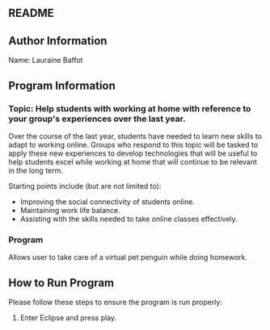 ## README

Author Information
--------------------------------------------------------------------------------
Name:   Lauraine Baffot

Program Information
--------------------------------------------------------------------------------
### Topic: Help students with working at home with reference to your group's experiences over the last year.
Over the course of the last year, students have needed to learn new skills to adapt to working online. 
Groups who respond to this topic will be tasked to apply these new experiences to develop technologies that 
will be useful to help students excel while working at home that will continue to be relevant in the long term.

Starting points include (but are not limited to):
  - Improving the social connectivity of students online.
  - Maintaining work life balance.
  - Assisting with the skills needed to take online classes effectively.

### Program
Allows user to take care of a virtual pet penguin while doing homework.

How to Run Program
--------------------------------------------------------------------------------
Please follow these steps to ensure the program is run properly:
  
  1. Enter Eclipse and press play.
